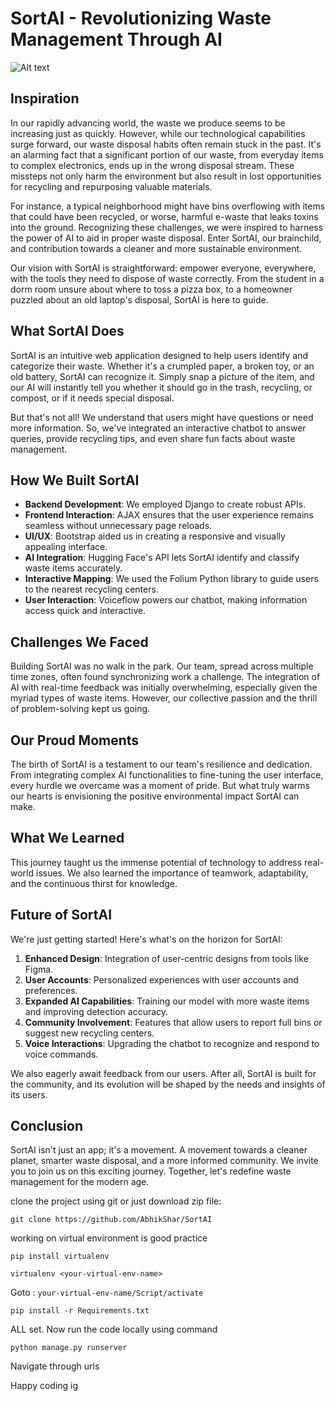# SortAI - Revolutionizing Waste Management Through AI
![Alt text](https://cdn.discordapp.com/attachments/866333535048564766/1165427159301619743/Logo.png?ex=6546cf9f&is=65345a9f&hm=26c2924ccd1517a259fd7c78bdb6d21550986c6174976976b54f13c01abaf4f5&)
## Inspiration
In our rapidly advancing world, the waste we produce seems to be increasing just as quickly. However, while our technological capabilities surge forward, our waste disposal habits often remain stuck in the past. It's an alarming fact that a significant portion of our waste, from everyday items to complex electronics, ends up in the wrong disposal stream. These missteps not only harm the environment but also result in lost opportunities for recycling and repurposing valuable materials.

For instance, a typical neighborhood might have bins overflowing with items that could have been recycled, or worse, harmful e-waste that leaks toxins into the ground. Recognizing these challenges, we were inspired to harness the power of AI to aid in proper waste disposal. Enter SortAI, our brainchild, and contribution towards a cleaner and more sustainable environment.

Our vision with SortAI is straightforward: empower everyone, everywhere, with the tools they need to dispose of waste correctly. From the student in a dorm room unsure about where to toss a pizza box, to a homeowner puzzled about an old laptop's disposal, SortAI is here to guide.

## What SortAI Does
SortAI is an intuitive web application designed to help users identify and categorize their waste. Whether it's a crumpled paper, a broken toy, or an old battery, SortAI can recognize it. Simply snap a picture of the item, and our AI will instantly tell you whether it should go in the trash, recycling, or compost, or if it needs special disposal. 

But that's not all! We understand that users might have questions or need more information. So, we've integrated an interactive chatbot to answer queries, provide recycling tips, and even share fun facts about waste management.

## How We Built SortAI
- **Backend Development**: We employed Django to create robust APIs.
- **Frontend Interaction**: AJAX ensures that the user experience remains seamless without unnecessary page reloads.
- **UI/UX**: Bootstrap aided us in creating a responsive and visually appealing interface.
- **AI Integration**: Hugging Face's API lets SortAI identify and classify waste items accurately.
- **Interactive Mapping**: We used the Folium Python library to guide users to the nearest recycling centers.
- **User Interaction**: Voiceflow powers our chatbot, making information access quick and interactive.

## Challenges We Faced
Building SortAI was no walk in the park. Our team, spread across multiple time zones, often found synchronizing work a challenge. The integration of AI with real-time feedback was initially overwhelming, especially given the myriad types of waste items. However, our collective passion and the thrill of problem-solving kept us going.

## Our Proud Moments
The birth of SortAI is a testament to our team's resilience and dedication. From integrating complex AI functionalities to fine-tuning the user interface, every hurdle we overcame was a moment of pride. But what truly warms our hearts is envisioning the positive environmental impact SortAI can make.

## What We Learned
This journey taught us the immense potential of technology to address real-world issues. We also learned the importance of teamwork, adaptability, and the continuous thirst for knowledge.

## Future of SortAI
We're just getting started! Here's what's on the horizon for SortAI:

1. **Enhanced Design**: Integration of user-centric designs from tools like Figma.
2. **User Accounts**: Personalized experiences with user accounts and preferences.
3. **Expanded AI Capabilities**: Training our model with more waste items and improving detection accuracy.
4. **Community Involvement**: Features that allow users to report full bins or suggest new recycling centers.
5. **Voice Interactions**: Upgrading the chatbot to recognize and respond to voice commands.

We also eagerly await feedback from our users. After all, SortAI is built for the community, and its evolution will be shaped by the needs and insights of its users.

## Conclusion
SortAI isn't just an app; it's a movement. A movement towards a cleaner planet, smarter waste disposal, and a more informed community. We invite you to join us on this exciting journey. Together, let's redefine waste management for the modern age.



clone the project using git or just download zip file:
```
git clone https://github.com/AbhikShar/SortAI
```
working on virtual environment is good practice
```
pip install virtualenv
```

```
virtualenv <your-virtual-env-name>
```

Goto : `your-virtual-env-name/Script/activate`

```
pip install -r Requirements.txt
```

ALL set. Now run the code locally using command
```
python manage.py runserver
```

Navigate through urls

Happy coding ig
